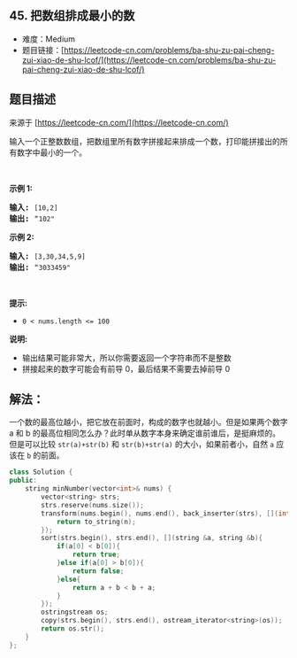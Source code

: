 ## 45. 把数组排成最小的数

- 难度：Medium
- 题目链接：[https://leetcode-cn.com/problems/ba-shu-zu-pai-cheng-zui-xiao-de-shu-lcof/](https://leetcode-cn.com/problems/ba-shu-zu-pai-cheng-zui-xiao-de-shu-lcof/)


## 题目描述

来源于 [https://leetcode-cn.com/](https://leetcode-cn.com/)

<p>输入一个正整数数组，把数组里所有数字拼接起来排成一个数，打印能拼接出的所有数字中最小的一个。</p>

<p>&nbsp;</p>

<p><strong>示例 1:</strong></p>

<pre><strong>输入:</strong> <code>[10,2]</code>
<strong>输出:</strong> &quot;<code>102&quot;</code></pre>

<p><strong>示例&nbsp;2:</strong></p>

<pre><strong>输入:</strong> <code>[3,30,34,5,9]</code>
<strong>输出:</strong> &quot;<code>3033459&quot;</code></pre>

<p>&nbsp;</p>

<p><strong>提示:</strong></p>

<ul>
    <li><code>0 &lt; nums.length &lt;= 100</code></li>
</ul>

<p><strong>说明: </strong></p>

<ul>
    <li>输出结果可能非常大，所以你需要返回一个字符串而不是整数</li>
    <li>拼接起来的数字可能会有前导 0，最后结果不需要去掉前导 0</li>
</ul>


## 解法：

一个数的最高位越小，把它放在前面时，构成的数字也就越小。但是如果两个数字 a 和 b 的最高位相同怎么办？此时单从数字本身来确定谁前谁后，是挺麻烦的。但是可以比较 `str(a)+str(b)` 和 `str(b)+str(a)` 的大小，如果前者小，自然 `a` 应该在 `b` 的前面。

```c++
class Solution {
public:
    string minNumber(vector<int>& nums) {
        vector<string> strs;
        strs.reserve(nums.size());
        transform(nums.begin(), nums.end(), back_inserter(strs), [](int n){
            return to_string(n);
        });
        sort(strs.begin(), strs.end(), [](string &a, string &b){
            if(a[0] < b[0]){
                return true;
            }else if(a[0] > b[0]){
                return false;
            }else{
                return a + b < b + a;
            }
        });
        ostringstream os;
        copy(strs.begin(), strs.end(), ostream_iterator<string>(os));
        return os.str();
    }
};
```